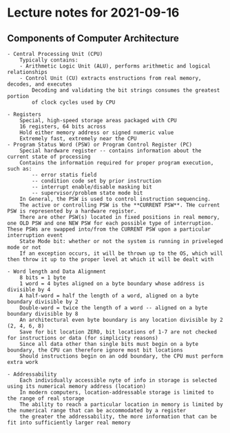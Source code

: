 # Lecture notes for 2021-09-16


## Components of Computer Architecture
	
	- Central Processing Unit (CPU)  
		Typically contains:  
		- Arithmetic Logic Unit (ALU), performs arithmetic and logical relationships  
		- Control Unit (CU) extracts enstructions from real memory, decodes, and executes  
			Decoding and validating the bit strings consumes the greatest portion  
			of clock cycles used by CPU  
  
	- Registers
		Special, high-speed storage areas packaged with CPU
		16 registers, 64 bits across
		Hold either memory address or signed numeric value
		Extremely fast, extremely near the CPU
	- Program Status Word (PSW) or Program Control Register (PC)
		Special hardware register -- contains information about the current state of processing
		Contains the information required for proper program execution, such as:
			-- error statis field
			-- condition code set by prior instruction
			-- interrupt enable/disable masking bit
			-- supervisor/problem state mode bit
		In General, the PSW is used to control instruction sequencing.
		The active or controlling PSW is the **CURRENT PSW**. THe current PSW is represented by a hardware register.
		There are other PSW(s) located in fixed positions in real memory, one OLD PSW and one NEW PSW for each possible type of interruption. These PSWs are swapped into/from the CURRENT PSW upon a particular interruption event
		State Mode bit: whether or not the system is running in priveleged mode or not
		If an exception occurs, it will be thrown up to the OS, which will then throw it up to the proper level at which it will be dealt with

	- Word length and Data Alignment
		8 bits = 1 byte
		1 word = 4 bytes aligned on a byte boundary whose address is divisible by 4
		A half-word = half the length of a word, aligned on a byte boundary divisible by 2
		Double-word = twice the length of a word -- aligned on a byte boundary divisible by 8
		An architectural even byte boundary is any location divisible by 2 (2, 4, 6, 8)
		Save for bit location ZERO, bit locations of 1-7 are not checked for instructions or data (for simplicity reasons)
		Since all data other than single bits must begin on a byte boundary, the CPU can therefore ignore most bit locations
		Should instructions begin on an odd boundary, the CPU must perform extra work
		
	- Addressability
		Each individually accessible nyte of info in storage is selected using its numerical memory address (location)
		In modern computers, location-addressable storage is limited to the range of real storage
		The ability to reach a particular location in memory is limited by the numerical range that can be accommodated by a register
		the greater the addressability, the more information that can be fit into sufficiently larger real memory
				
